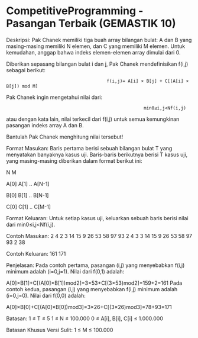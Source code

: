 # CompetitiveProgramming - Pasangan Terbaik (GEMASTIK 10)

Deskripsi:
Pak Chanek memiliki tiga buah array bilangan bulat: A dan B yang masing-masing memiliki N elemen, dan C yang memiliki M elemen. Untuk kemudahan, anggap bahwa indeks elemen-elemen array dimulai dari 0.

Diberikan sepasang bilangan bulat i dan j, Pak Chanek mendefinisikan f(i,j) sebagai berikut:

                                          f(i,j)= A[i] × B[j] + C[(A[i] × B[j]) mod M]
                                          
Pak Chanek ingin mengetahui nilai dari:

                                                        min0≤i,j<Nf(i,j)
                                                        
atau dengan kata lain, nilai terkecil dari f(i,j) untuk semua kemungkinan pasangan indeks array A dan B.

Bantulah Pak Chanek menghitung nilai tersebut!

Format Masukan:
Baris pertama berisi sebuah bilangan bulat T yang menyatakan banyaknya kasus uji. Baris-baris berikutnya berisi T kasus uji, yang masing-masing diberikan dalam format berikut ini:

N M

A[0] A[1] .. A[N-1]

B[0] B[1] .. B[N-1]

C[0] C[1] .. C[M-1]

Format Keluaran:
Untuk setiap kasus uji, keluarkan sebuah baris berisi nilai dari min0≤i,j<Nf(i,j).

Contoh Masukan:
2
4 2
3 14 15 9
26 53 58 97
93 2
4 3
3 14 15 9
26 53 58 97
93 2 38

Contoh Keluaran:
161
171

Penjelasan:
Pada contoh pertama, pasangan (i,j) yang menyebabkan f(i,j) minimum adalah (i=0,j=1). Nilai dari f(0,1) adalah:

A[0]×B[1]+C[(A[0]×B[1])mod2]=3×53+C[(3×53)mod2]=159+2=161
Pada contoh kedua, pasangan (i,j) yang menyebabkan f(i,j) minimum adalah (i=0,j=0). Nilai dari f(0,0) adalah:

A[0]×B[0]+C[(A[0]×B[0])mod3]=3×26+C[(3×26)mod3]=78+93=171

Batasan:
1 ≤ T ≤ 5
1 ≤ N ≤ 100.000
0 ≤ A[i], B[i], C[i] ≤ 1.000.000

Batasan Khusus Versi Sulit:
1 ≤ M ≤ 100.000


